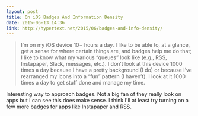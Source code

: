 ```yaml
---
layout: post
title: On iOS Badges And Information Density
date: 2015-06-13 14:36
link: http://hypertext.net/2015/06/badges-and-info-density/
---
```


>I’m on my iOS device 10+ hours a day. I like to be able to, at a glance, get a sense for where certain things are, and badges help me do that; I like to know what my various “queues” look like (e.g., RSS, Instapaper, Slack, messages, etc.). I don’t look at this device 1000 times a day because I have a pretty background (I do) or because I’ve rearranged my icons into a “fun” pattern (I haven’t). I look at it 1000 times a day to get stuff done and manage my time.

Interesting way to approach badges. Not a big fan of they really look on apps but I can see this does make sense. I think I'll at least try turning on a few more badges for apps like Instapaper and RSS.